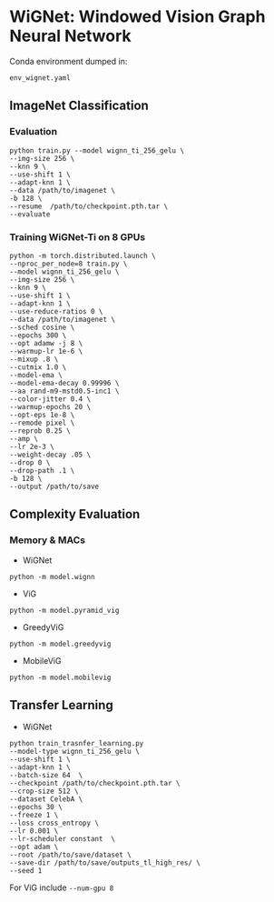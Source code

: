 # WiGNet: Windowed Vision Graph Neural Network


Conda environment dumped in:
```
env_wignet.yaml
```

## ImageNet Classification


### Evaluation
```
python train.py --model wignn_ti_256_gelu \
--img-size 256 \
--knn 9 \
--use-shift 1 \
--adapt-knn 1 \
--data /path/to/imagenet \
-b 128 \
--resume  /path/to/checkpoint.pth.tar \
--evaluate 
```

### Training WiGNet-Ti on 8 GPUs
```
python -m torch.distributed.launch \
--nproc_per_node=8 train.py \
--model wignn_ti_256_gelu \
--img-size 256 \
--knn 9 \
--use-shift 1 \
--adapt-knn 1 \
--use-reduce-ratios 0 \
--data /path/to/imagenet \  
--sched cosine \
--epochs 300 \
--opt adamw -j 8 \
--warmup-lr 1e-6 \
--mixup .8 \
--cutmix 1.0 \
--model-ema \
--model-ema-decay 0.99996 \
--aa rand-m9-mstd0.5-inc1 \
--color-jitter 0.4 \
--warmup-epochs 20 \
--opt-eps 1e-8 \
--remode pixel \
--reprob 0.25 \
--amp \
--lr 2e-3 \
--weight-decay .05 \
--drop 0 \
--drop-path .1 \
-b 128 \
--output /path/to/save 
```



## Complexity Evaluation

### Memory & MACs
- WiGNet
```
python -m model.wignn
```

- ViG
```
python -m model.pyramid_vig
```

- GreedyViG
```
python -m model.greedyvig
```

- MobileViG
```
python -m model.mobilevig
```




## Transfer Learning
- WiGNet
```
python train_trasnfer_learning.py 
--model-type wignn_ti_256_gelu \
--use-shift 1 \
--adapt-knn 1 \
--batch-size 64  \
--checkpoint /path/to/checkpoint.pth.tar \
--crop-size 512 \
--dataset CelebA \
--epochs 30 \
--freeze 1 \
--loss cross_entropy \
--lr 0.001 \
--lr-scheduler constant  \
--opt adam \
--root /path/to/save/dataset \
--save-dir /path/to/save/outputs_tl_high_res/ \
--seed 1 
```

For ViG include `--num-gpu 8`